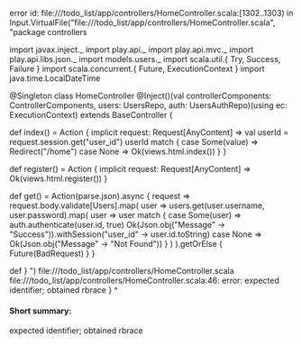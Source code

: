 error id: file://<WORKSPACE>/todo_list/app/controllers/HomeController.scala:[1302..1303) in Input.VirtualFile("file://<WORKSPACE>/todo_list/app/controllers/HomeController.scala", "package controllers

import javax.inject._
import play.api._
import play.api.mvc._
import play.api.libs.json._
import models.users._
import scala.util.{ Try, Success, Failure }
import scala.concurrent.{ Future, ExecutionContext }
import java.time.LocalDateTime

@Singleton
class HomeController @Inject()(val controllerComponents: ControllerComponents, users: UsersRepo, auth: UsersAuthRepo)(using ec: ExecutionContext) extends BaseController {

  def index() = Action { implicit request: Request[AnyContent] =>
    val userId = request.session.get("user_id")
    userId match {
      case Some(value)  => 
        Redirect("/home")
      case None         =>
        Ok(views.html.index())
    }
  }

  def register() = Action { implicit request: Request[AnyContent] =>
    Ok(views.html.register())
  }

  def get() = Action(parse.json).async { request =>
    request.body.validate[Users].map( user =>
      users.get(user.username, user.password).map( user =>
        user match {
          case Some(user) =>
            auth.authenticate(user.id, true)
            Ok(Json.obj("Message" -> "Success")).withSession("user_id" -> user.id.toString)
          case None =>
            Ok(Json.obj("Message" -> "Not Found"))
        }
      )
    ).getOrElse {
      Future(BadRequest)
    }
  }

  def 
}
")
file://<WORKSPACE>/todo_list/app/controllers/HomeController.scala
file://<WORKSPACE>/todo_list/app/controllers/HomeController.scala:46: error: expected identifier; obtained rbrace
}
^
#### Short summary: 

expected identifier; obtained rbrace
